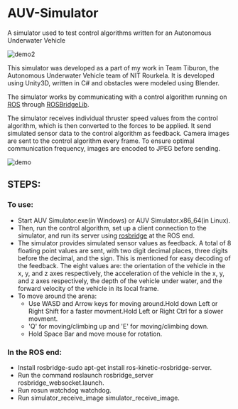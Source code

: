 # AUV-Simulator

A simulator used to test control algorithms written for an Autonomous Underwater Vehicle

![demo2](demo2.gif)

This simulator was developed as a part of my work in Team Tiburon, the Autonomous Underwater Vehicle team of NIT Rourkela. It is developed using Unity3D, written in C# and obstacles were modeled using Blender.

The simulator works by communicating with a control algorithm running on [ROS](https://www.ros.org/) through [ROSBridgeLib](https://github.com/MathiasCiarlo/ROSBridgeLib).

The simulator receives individual thruster speed values from the control algorithm, which is then converted to the forces to be applied. It send simulated sensor data to the control algorithm as feedback. Camera images are sent to the control algorithm every frame. To ensure optimal communication frequency, images are encoded to JPEG before sending.

![demo](demo.gif)

## STEPS:

### To use:
- Start AUV Simulator.exe(in Windows) or AUV Simulator.x86_64(in Linux).
- Then, run the control algorithm, set up a client connection to the simulator, and run its server using [rosbridge](http://wiki.ros.org/rosbridge_suite) at the ROS end.
- The simulator provides simulated sensor values as feedback. A total of 8 floating point values are sent, with two digit decimal places, three digits before the decimal, and the sign. This is mentioned for easy decoding of the feedback. The eight values are: the orientation of the vehicle in the x, y, and z axes respectively, the acceleration of the vehicle in the x, y, and z axes respectively, the depth of the vehicle under water, and the forward velocity of the vehicle in its local frame.
- To move around the arena:
	- Use WASD and Arrow keys for moving around.Hold down Left or Right Shift for a faster movment.Hold Left or Right Ctrl for a slower movment.
	- 'Q' for moving/climbing up and 'E' for moving/climbing down.
	- Hold Space Bar and move mouse for rotation.

### In the ROS end:
- Install rosbridge-sudo apt-get install ros-kinetic-rosbridge-server.
- Run the command roslaunch rosbridge_server rosbridge_websocket.launch.
- Run rosun watchdog watchdog.
- Run simulator_receive_image simulator_receive_image.
  
